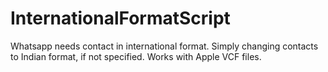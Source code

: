 # InternationalFormatScript

Whatsapp needs contact in international format.
Simply changing contacts to Indian format, if not specified. 
Works with Apple VCF files. 
